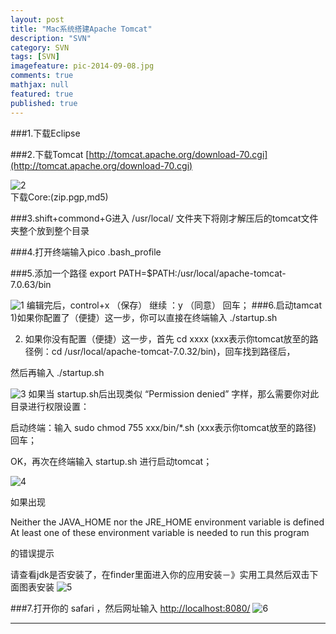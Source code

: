 ```yaml
---
layout: post
title: "Mac系统搭建Apache Tomcat"
description: "SVN"
category: SVN
tags: [SVN]
imagefeature: pic-2014-09-08.jpg
comments: true
mathjax: null
featured: true
published: true
---
```




###1.下载Eclipse

###2.下载Tomcat  [http://tomcat.apache.org/download-70.cgi](http://tomcat.apache.org/download-70.cgi)


![2](http://www.himigame.com/wp-content/uploads/2012/05/11.png)
<br/>
下载Core:(zip.pgp,md5)

###3.shift+commond+G进入 /usr/local/ 文件夹下将刚才解压后的tomcat文件夹整个放到整个目录

###4.打开终端输入pico .bash_profile  

###5.添加一个路径 export PATH=$PATH:/usr/local/apache-tomcat-7.0.63/bin

![1](http://www.himigame.com/wp-content/uploads/2012/05/3.png)
编辑完后，control+x   （保存）    继续 ：y   （同意）     回车；
###6.启动tamcat
1)如果你配置了（便捷）这一步，你可以直接在终端输入    ./startup.sh

2) 如果你没有配置（便捷）这一步，首先  cd  xxxx   (xxx表示你tomcat放至的路径例：cd /usr/local/apache-tomcat-7.0.32/bin)，回车找到路径后，

然后再输入  ./startup.sh

![3](http://img.my.csdn.net/uploads/201210/15/1350274550_4856.png)
如果当 startup.sh后出现类似 “Permission denied” 字样，那么需要你对此目录进行权限设置：

启动终端：输入   sudo chmod 755 xxx/bin/*.sh     (xxx表示你tomcat放至的路径) 回车；

OK，再次在终端输入 startup.sh 进行启动tomcat；

![4](http://img.my.csdn.net/uploads/201210/15/1350274642_7160.png)

如果出现

Neither the JAVA_HOME nor the JRE_HOME environment variable is defined
At least one of these environment variable is needed to run this program

的错误提示

请查看jdk是否安装了，在finder里面进入你的应用安装－》实用工具然后双击下面图表安装
![5](http://img.my.csdn.net/uploads/201210/15/1350274776_9235.png)


###7.打开你的  safari  ，然后网址输入  [http://localhost:8080/](http://localhost:8080/)
![6](http://www.himigame.com/wp-content/uploads/2012/05/22222.png)



---

